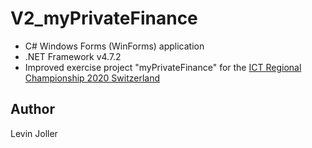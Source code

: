 # V2_myPrivateFinance
* C# Windows Forms (WinForms) application
* .NET Framework v4.7.2
* Improved exercise project "myPrivateFinance" for the [ICT Regional Championship 2020 Switzerland](https://www.ict-berufsbildung.ch/berufsbildung/ict-berufsmeisterschaften/regionalmeisterschaft/)
## Author
Levin Joller
